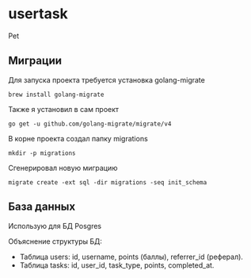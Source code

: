 # usertask
Pet


## Миграции

Для запуска проекта требуется установка golang-migrate

```brew install golang-migrate```

Также я установил в сам проект

```go get -u github.com/golang-migrate/migrate/v4```

В корне проекта создал папку migrations

```mkdir -p migrations```

Сгенерировал новую миграцию

```migrate create -ext sql -dir migrations -seq init_schema```


## База данных

Использую для БД Posgres

Объяснение структуры БД:

- Таблица users: id, username, points (баллы), referrer_id (реферал).
- Таблица tasks: id, user_id, task_type, points, completed_at.